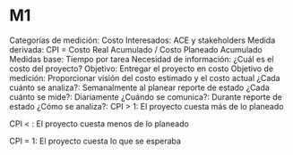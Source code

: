 # M1

Categorías de medición: Costo
Interesados: ACE y stakeholders
Medida derivada: CPI = Costo Real Acumulado / Costo Planeado Acumulado 
Medidas base: Tiempo por tarea
Necesidad de información: ¿Cuál es el costo del proyecto?
Objetivo: Entregar el proyecto en costo
Objetivo de medición: Proporcionar visión del costo estimado y el costo actual
¿Cada cuánto se analiza?: Semanalmente al planear reporte de estado
¿Cada cuánto se mide?: Diariamente
¿Cuándo se comunica?: Durante reporte de estado
¿Cómo se analiza?: CPI > 1: El proyecto cuesta más de lo planeado

CPI < : El proyecto cuesta menos de lo planeado

CPI = 1: El proyecto cuesta lo que se esperaba